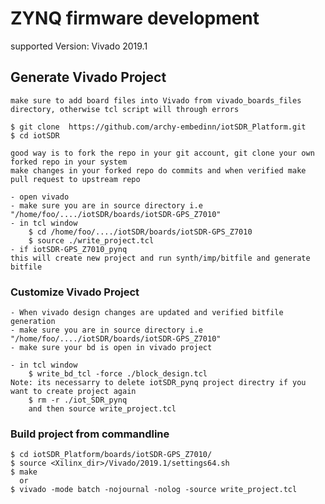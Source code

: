 # ZYNQ firmware development 

supported Version: Vivado 2019.1

## Generate Vivado Project

    make sure to add board files into Vivado from vivado_boards_files directory, otherwise tcl script will through errors
    
    $ git clone  https://github.com/archy-embedinn/iotSDR_Platform.git
    $ cd iotSDR

    good way is to fork the repo in your git account, git clone your own forked repo in your system 
    make changes in your forked repo do commits and when verified make pull request to upstream repo
    
    - open vivado
    - make sure you are in source directory i.e "/home/foo/..../iotSDR/boards/iotSDR-GPS_Z7010" 
    - in tcl window
        $ cd /home/foo/..../iotSDR/boards/iotSDR-GPS_Z7010
        $ source ./write_project.tcl
    - if iotSDR-GPS_Z7010_pynq
    this will create new project and run synth/imp/bitfile and generate bitfile    

### Customize Vivado Project
    - When vivado design changes are updated and verified bitfile generation
    - make sure you are in source directory i.e "/home/foo/..../iotSDR/boards/iotSDR-GPS_Z7010"
    - make sure your bd is open in vivado project

    - in tcl window
        $ write_bd_tcl -force ./block_design.tcl    
    Note: its necessarry to delete iotSDR_pynq project directry if you want to create project again 
        $ rm -r ./iot_SDR_pynq     
        and then source write_project.tcl

### Build project from commandline        
    $ cd iotSDR_Platform/boards/iotSDR-GPS_Z7010/
    $ source <Xilinx_dir>/Vivado/2019.1/settings64.sh
    $ make
      or
    $ vivado -mode batch -nojournal -nolog -source write_project.tcl
